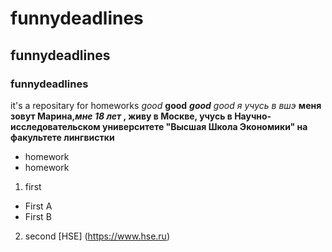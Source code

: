 # funnydeadlines
## funnydeadlines
### funnydeadlines
it's a repositary for homeworks
*good*
**good**
***good***
_good_
*я учусь в вшэ*
**меня зовут Марина,_мне 18 лет_ , живу в Москве, учусь в Научно-исследовательском университете "Высшая Школа Экономики" на факультете лингвистки**
+ homework
+ homework
1. first
  + First A
  + First B
2. second
[HSE] (https://www.hse.ru)
